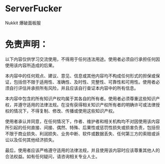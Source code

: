 # ServerFucker
Nukkit 爆破面板服
# 免责声明：

以下内容仅供学习交流使用，不得用于任何违法用途。使用者必须自行承担任何因使用该内容所造成的后果。

本内容中的任何观点、建议、意见、信息或其他内容均不构成任何形式的担保或保证，包括但不限于适用性、准确性、及时性、完整性、可靠性和可用性。使用者必须自行评估并承担所有风险，并且应该自行查证本内容中的所有信息。

本内容中包含的所有知识产权均属于其各自的所有者。使用者必须尊重这些知识产权，并遵守适用的法律法规。在没有获得相关知识产权所有者的明确许可或法律授权的情况下，不得复制、修改、传播或使用这些知识产权。

使用者承认并同意，在任何情况下，作者、维护者和相关机构均不对因使用该内容所引起的任何直接、间接、偶然、特殊、后果性或惩罚性损失或损害负责，包括但不限于商业损失、利润损失、业务中断、软件或数据丢失、任何第三方的索赔或诉讼以及任何其他经济损失。

最后，使用者应该严格遵守适用的法律法规，并且使用该内容时应该尊重其他人的合法权益。如有任何疑问，请咨询相关专业人士。
